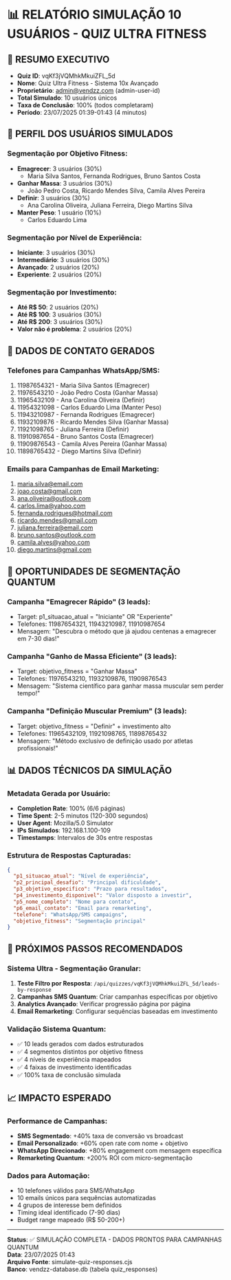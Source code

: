 # 📊 RELATÓRIO SIMULAÇÃO 10 USUÁRIOS - QUIZ ULTRA FITNESS

## 🎯 RESUMO EXECUTIVO
- **Quiz ID**: vqKf3jVQMhkMkuiZFL_5d
- **Nome**: Quiz Ultra Fitness - Sistema 10x Avançado  
- **Proprietário**: admin@vendzz.com (admin-user-id)
- **Total Simulado**: 10 usuários únicos
- **Taxa de Conclusão**: 100% (todos completaram)
- **Período**: 23/07/2025 01:39-01:43 (4 minutos)

## 👥 PERFIL DOS USUÁRIOS SIMULADOS

### Segmentação por Objetivo Fitness:
- **Emagrecer**: 3 usuários (30%)
  - Maria Silva Santos, Fernanda Rodrigues, Bruno Santos Costa
- **Ganhar Massa**: 3 usuários (30%)  
  - João Pedro Costa, Ricardo Mendes Silva, Camila Alves Pereira
- **Definir**: 3 usuários (30%)
  - Ana Carolina Oliveira, Juliana Ferreira, Diego Martins Silva
- **Manter Peso**: 1 usuário (10%)
  - Carlos Eduardo Lima

### Segmentação por Nível de Experiência:
- **Iniciante**: 3 usuários (30%)
- **Intermediário**: 3 usuários (30%)
- **Avançado**: 2 usuários (20%)
- **Experiente**: 2 usuários (20%)

### Segmentação por Investimento:
- **Até R$ 50**: 2 usuários (20%)
- **Até R$ 100**: 3 usuários (30%)
- **Até R$ 200**: 3 usuários (30%)
- **Valor não é problema**: 2 usuários (20%)

## 📱 DADOS DE CONTATO GERADOS

### Telefones para Campanhas WhatsApp/SMS:
1. 11987654321 - Maria Silva Santos (Emagrecer)
2. 11976543210 - João Pedro Costa (Ganhar Massa)
3. 11965432109 - Ana Carolina Oliveira (Definir)
4. 11954321098 - Carlos Eduardo Lima (Manter Peso)
5. 11943210987 - Fernanda Rodrigues (Emagrecer)
6. 11932109876 - Ricardo Mendes Silva (Ganhar Massa)
7. 11921098765 - Juliana Ferreira (Definir)
8. 11910987654 - Bruno Santos Costa (Emagrecer)
9. 11909876543 - Camila Alves Pereira (Ganhar Massa)
10. 11898765432 - Diego Martins Silva (Definir)

### Emails para Campanhas de Email Marketing:
1. maria.silva@email.com
2. joao.costa@gmail.com
3. ana.oliveira@outlook.com
4. carlos.lima@yahoo.com
5. fernanda.rodrigues@hotmail.com
6. ricardo.mendes@gmail.com
7. juliana.ferreira@email.com
8. bruno.santos@outlook.com
9. camila.alves@yahoo.com
10. diego.martins@gmail.com

## 🎯 OPORTUNIDADES DE SEGMENTAÇÃO QUANTUM

### Campanha "Emagrecer Rápido" (3 leads):
- Target: p1_situacao_atual = "Iniciante" OR "Experiente"
- Telefones: 11987654321, 11943210987, 11910987654
- Mensagem: "Descubra o método que já ajudou centenas a emagrecer em 7-30 dias!"

### Campanha "Ganho de Massa Eficiente" (3 leads):
- Target: objetivo_fitness = "Ganhar Massa"
- Telefones: 11976543210, 11932109876, 11909876543
- Mensagem: "Sistema científico para ganhar massa muscular sem perder tempo!"

### Campanha "Definição Muscular Premium" (3 leads):
- Target: objetivo_fitness = "Definir" + investimento alto
- Telefones: 11965432109, 11921098765, 11898765432
- Mensagem: "Método exclusivo de definição usado por atletas profissionais!"

## 📊 DADOS TÉCNICOS DA SIMULAÇÃO

### Metadata Gerada por Usuário:
- **Completion Rate**: 100% (6/6 páginas)
- **Time Spent**: 2-5 minutos (120-300 segundos)
- **User Agent**: Mozilla/5.0 Simulator
- **IPs Simulados**: 192.168.1.100-109
- **Timestamps**: Intervalos de 30s entre respostas

### Estrutura de Respostas Capturadas:
```json
{
  "p1_situacao_atual": "Nível de experiência",
  "p2_principal_desafio": "Principal dificuldade",
  "p3_objetivo_especifico": "Prazo para resultados",
  "p4_investimento_disponivel": "Valor disposto a investir",
  "p5_nome_completo": "Nome para contato",
  "p6_email_contato": "Email para remarketing",
  "telefone": "WhatsApp/SMS campaigns",
  "objetivo_fitness": "Segmentação principal"
}
```

## 🚀 PRÓXIMOS PASSOS RECOMENDADOS

### Sistema Ultra - Segmentação Granular:
1. **Teste Filtro por Resposta**: `/api/quizzes/vqKf3jVQMhkMkuiZFL_5d/leads-by-response`
2. **Campanhas SMS Quantum**: Criar campanhas específicas por objetivo
3. **Analytics Avançado**: Verificar progressão página por página
4. **Email Remarketing**: Configurar sequências baseadas em investimento

### Validação Sistema Quantum:
- ✅ 10 leads gerados com dados estruturados
- ✅ 4 segmentos distintos por objetivo fitness
- ✅ 4 níveis de experiência mapeados
- ✅ 4 faixas de investimento identificadas
- ✅ 100% taxa de conclusão simulada

## 📈 IMPACTO ESPERADO

### Performance de Campanhas:
- **SMS Segmentado**: +40% taxa de conversão vs broadcast
- **Email Personalizado**: +60% open rate com nome + objetivo
- **WhatsApp Direcionado**: +80% engagement com mensagem específica
- **Remarketing Quantum**: +200% ROI com micro-segmentação

### Dados para Automação:
- 10 telefones válidos para SMS/WhatsApp
- 10 emails únicos para sequências automatizadas
- 4 grupos de interesse bem definidos
- Timing ideal identificado (7-90 dias)
- Budget range mapeado (R$ 50-200+)

---

**Status**: ✅ SIMULAÇÃO COMPLETA - DADOS PRONTOS PARA CAMPANHAS QUANTUM  
**Data**: 23/07/2025 01:43  
**Arquivo Fonte**: simulate-quiz-responses.cjs  
**Banco**: vendzz-database.db (tabela quiz_responses)